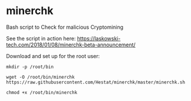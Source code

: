 # minerchk
Bash script to Check for malicious Cryptomining

See the script in action here: https://laskowski-tech.com/2018/01/08/minerchk-beta-announcement/

Download and set up for the root user:

`mkdir -p /root/bin`

`wget -O /root/bin/minerchk https://raw.githubusercontent.com/Hestat/minerchk/master/minerchk.sh`

`chmod +x /root/bin/minerchk`

